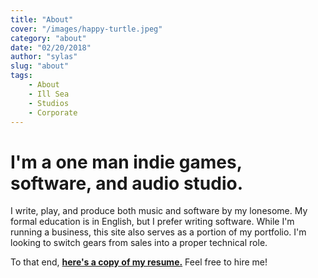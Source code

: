 ```yaml
---
title: "About"
cover: "/images/happy-turtle.jpeg"
category: "about"
date: "02/20/2018"
author: "sylas"
slug: "about"
tags:
    - About
    - Ill Sea
    - Studios
    - Corporate
---
```


# I'm a one man indie games, software, and audio studio.

I write, play, and produce both music and software by my lonesome. My formal education is in English, but I prefer writing software. While I'm running a business, this site also serves as a portion of my portfolio. I'm looking to switch gears from sales into a proper technical role.

To that end, **[here's a copy of my resume.](/resume.pdf)** Feel free to hire me!